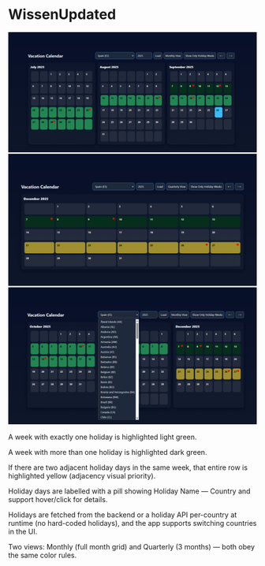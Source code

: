# WissenUpdated
![Image1](https://github.com/rudra2110/WissenUpdated/blob/main/wissen1/Screenshot%202025-09-26%20151826.png)
![Image2](https://github.com/rudra2110/WissenUpdated/blob/main/wissen1/Screenshot%202025-09-26%20151858.png)
![Image3](https://github.com/rudra2110/WissenUpdated/blob/main/wissen1/Screenshot%202025-09-26%20151930.png)


A week with exactly one holiday is highlighted light green.

A week with more than one holiday is highlighted dark green.

If there are two adjacent holiday days in the same week, that entire row is highlighted yellow (adjacency visual priority).

Holiday days are labelled with a pill showing Holiday Name — Country and support hover/click for details.

Holidays are fetched from the backend or a holiday API per-country at runtime (no hard-coded holidays), and the app supports switching countries in the UI.

Two views: Monthly (full month grid) and Quarterly (3 months) — both obey the same color rules.
